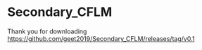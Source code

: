 # Secondary_CFLM
Thank you for downloading https://github.com/geet2019/Secondary_CFLM/releases/tag/v0.1
